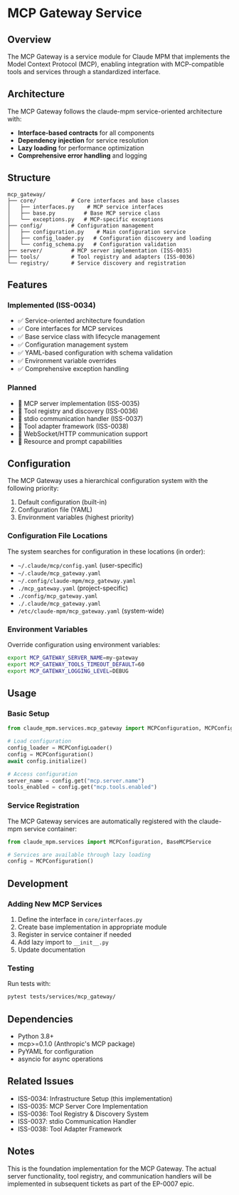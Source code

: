 # MCP Gateway Service

## Overview

The MCP Gateway is a service module for Claude MPM that implements the Model Context Protocol (MCP), enabling integration with MCP-compatible tools and services through a standardized interface.

## Architecture

The MCP Gateway follows the claude-mpm service-oriented architecture with:

- **Interface-based contracts** for all components
- **Dependency injection** for service resolution
- **Lazy loading** for performance optimization
- **Comprehensive error handling** and logging

## Structure

```
mcp_gateway/
├── core/           # Core interfaces and base classes
│   ├── interfaces.py    # MCP service interfaces
│   ├── base.py         # Base MCP service class
│   └── exceptions.py   # MCP-specific exceptions
├── config/         # Configuration management
│   ├── configuration.py    # Main configuration service
│   ├── config_loader.py   # Configuration discovery and loading
│   └── config_schema.py   # Configuration validation
├── server/         # MCP server implementation (ISS-0035)
├── tools/          # Tool registry and adapters (ISS-0036)
└── registry/       # Service discovery and registration
```

## Features

### Implemented (ISS-0034)
- ✅ Service-oriented architecture foundation
- ✅ Core interfaces for MCP services
- ✅ Base service class with lifecycle management
- ✅ Configuration management system
- ✅ YAML-based configuration with schema validation
- ✅ Environment variable overrides
- ✅ Comprehensive exception handling

### Planned
- 🔄 MCP server implementation (ISS-0035)
- 🔄 Tool registry and discovery (ISS-0036)
- 🔄 stdio communication handler (ISS-0037)
- 🔄 Tool adapter framework (ISS-0038)
- 🔄 WebSocket/HTTP communication support
- 🔄 Resource and prompt capabilities

## Configuration

The MCP Gateway uses a hierarchical configuration system with the following priority:

1. Default configuration (built-in)
2. Configuration file (YAML)
3. Environment variables (highest priority)

### Configuration File Locations

The system searches for configuration in these locations (in order):
- `~/.claude/mcp/config.yaml` (user-specific)
- `~/.claude/mcp_gateway.yaml`
- `~/.config/claude-mpm/mcp_gateway.yaml`
- `./mcp_gateway.yaml` (project-specific)
- `./config/mcp_gateway.yaml`
- `./.claude/mcp_gateway.yaml`
- `/etc/claude-mpm/mcp_gateway.yaml` (system-wide)

### Environment Variables

Override configuration using environment variables:
```bash
export MCP_GATEWAY_SERVER_NAME=my-gateway
export MCP_GATEWAY_TOOLS_TIMEOUT_DEFAULT=60
export MCP_GATEWAY_LOGGING_LEVEL=DEBUG
```

## Usage

### Basic Setup

```python
from claude_mpm.services.mcp_gateway import MCPConfiguration, MCPConfigLoader

# Load configuration
config_loader = MCPConfigLoader()
config = MCPConfiguration()
await config.initialize()

# Access configuration
server_name = config.get("mcp.server.name")
tools_enabled = config.get("mcp.tools.enabled")
```

### Service Registration

The MCP Gateway services are automatically registered with the claude-mpm service container:

```python
from claude_mpm.services import MCPConfiguration, BaseMCPService

# Services are available through lazy loading
config = MCPConfiguration()
```

## Development

### Adding New MCP Services

1. Define the interface in `core/interfaces.py`
2. Create base implementation in appropriate module
3. Register in service container if needed
4. Add lazy import to `__init__.py`
5. Update documentation

### Testing

Run tests with:
```bash
pytest tests/services/mcp_gateway/
```

## Dependencies

- Python 3.8+
- mcp>=0.1.0 (Anthropic's MCP package)
- PyYAML for configuration
- asyncio for async operations

## Related Issues

- ISS-0034: Infrastructure Setup (this implementation)
- ISS-0035: MCP Server Core Implementation
- ISS-0036: Tool Registry & Discovery System
- ISS-0037: stdio Communication Handler
- ISS-0038: Tool Adapter Framework

## Notes

This is the foundation implementation for the MCP Gateway. The actual server functionality, tool registry, and communication handlers will be implemented in subsequent tickets as part of the EP-0007 epic.